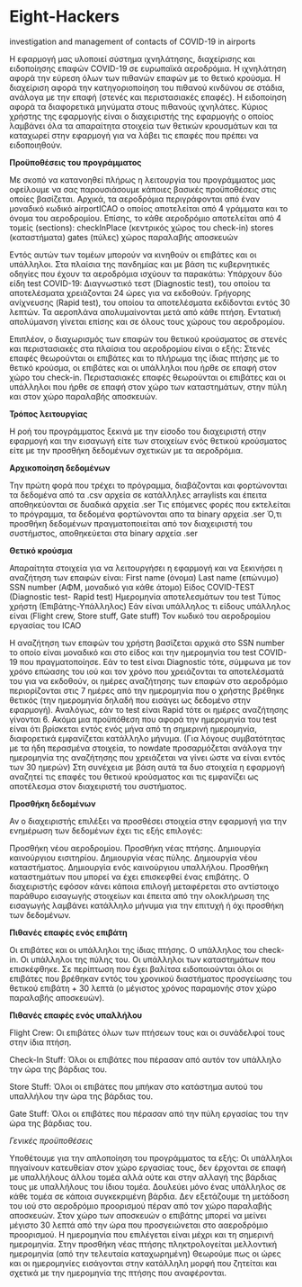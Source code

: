 # Eight-Hackers
investigation and management of contacts of COVID-19 in airports

Η εφαρμογή μας υλοποιεί σύστημα ιχνηλάτησης, διαχείρισης και ειδοποίησης επαφών COVID-19 σε ευρωπαϊκά αεροδρόμια.
Η ιχνηλάτηση αφορά την εύρεση όλων των πιθανών επαφών με το θετικό κρούσμα.
Η διαχείριση αφορά την κατηγοριοποίηση του πιθανού κινδύνου σε στάδια, ανάλογα με την επαφή (στενές και περιστασιακές επαφές).
Η ειδοποίηση αφορά τα διαφορετικά μηνύματα στους πιθανούς ιχνηλάτες.
Κύριος χρήστης της εφαρμογής είναι ο διαχειριστής της εφαρμογής ο οποίος λαμβάνει όλα τα απαραίτητα στοιχεία των θετικών κρουσμάτων και τα καταχωρεί στην εφαρμογή για να λάβει τις επαφές που πρέπει να ειδοποιηθούν.

**Προϋποθέσεις του προγράμματος**

Με σκοπό να κατανοηθεί πλήρως η λειτουργία του προγράμματος μας οφείλουμε να σας παρουσιάσουμε κάποιες βασικές προϋποθέσεις στις οποίες βασίζεται.
Αρχικά, τα αεροδρόμια περιγράφονται από έναν μοναδικό κωδικό airportICAO ο οποίος αποτελείται από 4 γράμματα και το όνομα του αεροδρομίου. 
Επίσης, το κάθε αεροδρόμιο αποτελείται από 4 τομείς (sections):
checkInPlace (κεντρικός χώρος του check-in)
stores (καταστήματα)
gates (πύλες)
χώρος παραλαβής αποσκευών

Εντός αυτών των τομέων μπορούν να κινηθούν οι επιβάτες και οι υπάλληλοι.
Στα πλαίσια της πανδημίας και με βάση τις κυβερνητικές οδηγίες που έχουν τα αεροδρόμια ισχύουν τα παρακάτω:
Υπάρχουν δύο είδη test COVID-19:
Διαγνωστικό τεστ (Diagnostic test), του οποίου τα αποτελέσματα χρειάζονται 24 ώρες για να εκδοθούν.
Γρήγορης ανίχνευσης (Rapid test), του οποίου τα αποτελέσματα εκδίδονται εντός 30 λεπτών.
Τα αεροπλάνα απολυμαίνονται μετά από κάθε πτήση. Εντατική απολύμανση γίνεται επίσης και σε όλους τους χώρους του αεροδρομίου.

Επιπλέον, ο διαχωρισμός των επαφών του θετικού κρούσματος σε στενές και περιστασιακές στα πλαίσια του αεροδρομίου είναι ο εξής:
Στενές επαφές θεωρούνται οι επιβάτες και το πλήρωμα της ίδιας πτήσης με το θετικό κρούσμα, οι επιβάτες και οι υπάλληλοι που ήρθε σε επαφή στον χώρο του check-in.
Περιστασιακές επαφές θεωρούνται οι επιβάτες και οι υπάλληλοι που ήρθε σε επαφή στον χώρο των καταστημάτων, στην πύλη και στον χώρο παραλαβής αποσκευών.


**Τρόπος λειτουργίας**

Η ροή του προγράμματος ξεκινά με την είσοδο του διαχειριστή στην εφαρμογή και την εισαγωγή είτε των στοιχείων ενός θετικού κρούσματος είτε με την προσθήκη δεδομένων σχετικών με τα αεροδρόμια.


**Αρχικοποίηση δεδομένων**

Την πρώτη φορά που τρέχει το πρόγραμμα, διαβάζονται και φορτώνονται τα δεδομένα από τα .csv αρχεία σε κατάλληλες arraylists και έπειτα αποθηκεύονται σε δυαδικά αρχεία .ser
Τις επόμενες φορές που εκτελείται το πρόγραμμα, τα δεδομένα φορτώνονται απο τα binary αρχεία .ser
Ό,τι προσθήκη δεδομένων πραγματοποιείται από τον διαχειριστή του συστήμστος, αποθηκεύεται στα binary αρχεία .ser

**Θετικό κρούσμα**

Απαραίτητα στοιχεία για να λειτουργήσει η εφαρμογή και να ξεκινήσει η αναζήτηση των επαφών είναι:
First name (όνομα)
Last name (επώνυμο)
SSN number (ΑΦΜ, μοναδικό για κάθε άτομο)
Είδος COVID-TEST (Diagnostic test- Rapid test)
Ημερομηνία αποτελεσμάτων του test
Τύπος χρήστη (Επιβάτης-Υπάλληλος)
Εάν είναι υπάλληλος τι είδους υπάλληλος είναι (Flight crew, Store stuff, Gate stuff)
Τον κωδικό του αεροδρομίου εργασίας του ICAO

Η αναζήτηση των επαφών του χρήστη βασίζεται αρχικά στο SSN number το οποίο είναι μοναδικό και στο είδος και την ημερομηνία του test COVID-19 που πραγματοποίησε.
Εάν το test είναι Diagnostic τότε, σύμφωνα με τον χρόνο επώασης του ιού και τον χρόνο που χρειάζονται τα αποτελέσματά του για να εκδοθούν, οι ημέρες αναζήτησης των επαφών στο αεροδρόμιο περιορίζονται στις 7 ημέρες από την ημερομηνία που ο χρήστης βρέθηκε θετικός (την ημερομηνία δηλαδή που εισάγει ως δεδομένο στην εφαρμογή).
Αναλόγως, εάν το test είναι Rapid τότε οι ημέρες αναζήτησης γίνονται 6.
Ακόμα μια προϋπόθεση που αφορά την ημερομηνία του test είναι ότι βρίσκεται εντός ενός μήνα από τη σημερινή ημερομηνία, διαφορετικά εμφανίζεται κατάλληλο μήνυμα.
(Για λόγους συμβατότητας με τα ήδη περασμένα στοιχεία, το nowdate προσαρμόζεται ανάλογα την ημερομηνία της αναζήτησης που χρειάζεται να γίνει ώστε να είναι εντός των 30 ημερών)
Στη συνέχεια με βάση αυτά τα δυο στοιχεία η εφαρμογή αναζητεί τις επαφές του θετικού κρούσματος και τις εμφανίζει ως αποτέλεσμα στον διαχειριστή του συστήματος.


**Προσθήκη δεδομένων**

Αν ο διαχειριστής επιλέξει να προσθέσει στοιχεία στην εφαρμογή για την ενημέρωση των δεδομένων έχει τις εξής επιλογές:

Προσθήκη νέου αεροδρομίου.
Προσθήκη νέας πτήσης.
Δημιουργία καινούργιου εισιτηρίου.
Δημιουργία νέας πύλης.
Δημιουργία νέου καταστήματος.
Δημιουργία ενός καινούργιου υπαλλήλου.
Προσθήκη καταστημάτων που μπορεί να έχει επισκεφθεί ένας επιβάτης.
Ο διαχειριστής εφόσον κάνει κάποια επιλογή μεταφέρεται στο αντίστοιχο παράθυρο εισαγωγής στοιχείων και έπειτα από την ολοκλήρωση της εισαγωγής λαμβάνει κατάλληλο μήνυμα για την επιτυχή ή όχι προσθήκη των δεδομένων.


**Πιθανές επαφές ενός επιβάτη**

Οι επιβάτες και οι υπάλληλοι της ίδιας πτήσης.
Ο υπάλληλος του check-in.
Οι υπάλληλοι της πύλης του.
Οι υπάλληλοι των καταστημάτων που επισκέφθηκε.
Σε περίπτωση που έχει βαλίτσα ειδοποιούνται όλοι οι επιβάτες που βρέθηκαν εντός του χρονικού διαστήματος προσγείωσης του θετικού επιβάτη + 30 λεπτά (ο μέγιστος χρόνος παραμονής στον χώρο παραλαβής αποσκευών).


**Πιθανές επαφές ενός υπαλλήλου**

Flight Crew:
Οι επιβάτες όλων των πτήσεων τους και οι συνάδελφοί τους στην ίδια πτήση.

Check-In Stuff:
Όλοι οι επιβάτες που πέρασαν από αυτόν τον υπάλληλο την ώρα της βάρδιας του.

Store Stuff:
Όλοι οι επιβάτες που μπήκαν στο κατάστημα αυτού του υπαλλήλου την ώρα της βάρδιας του.

Gate Stuff:
Όλοι οι επιβάτες που πέρασαν από την πύλη εργασίας του την ώρα της βάρδιας του.


_Γενικές προϋποθέσεις_

Υποθέτουμε για την απλοποίηση του προγράμματος τα εξής:
Οι υπάλληλοι πηγαίνουν κατευθείαν στον χώρο εργασίας τους, δεν έρχονται σε επαφή με υπαλλήλους άλλου τομέα αλλά ούτε και στην αλλαγή της βάρδιας τους με υπαλλήλους του ίδιου τομέα.
Δουλεύει μόνο ένας υπάλληλος σε κάθε τομέα σε κάποια συγκεκριμένη βάρδια.
Δεν εξετάζουμε τη μετάδοση του ιού στο αεροδρόμιο προορισμού πέραν από τον χώρο παραλαβής αποσκευών.
Στον χώρο των αποσκευών ο επιβάτης μπορεί να μείνει μέγιστο 30 λεπτά από την ώρα που προσγειώνεται στο ααεροδρόμιο προορισμού.
Η ημερομηνία που επιλέγεται είναι μέχρι και τη σημερινή ημερομηνία.
Στην προσθήκη νέας πτήσης πληκτρολογείται μελλοντική ημερομηνία (από την τελευταία καταχωρημένη)
Θεωρούμε πως οι ώρες και οι ημερομηνίες εισάγονται στην κατάλληλη μορφή που ζητείται και σχετικά με την ημερομηνία της πτήσης που αναφέρονται.
